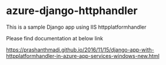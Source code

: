 # azure-django-httphandler
This is a sample Django app using IIS httpplatformhandler

Please find documentation at below link 

https://prashanthmadi.github.io/2016/11/15/django-app-with-httpplatformhandler-in-azure-app-services-windows-new.html
